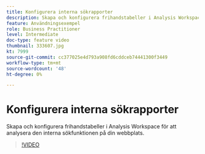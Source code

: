 ```yaml
---
title: Konfigurera interna sökrapporter
description: Skapa och konfigurera frihandstabeller i Analysis Workspace för att analysera den interna sökfunktionen på din webbplats.
feature: Användningsexempel
role: Business Practitioner
level: Intermediate
doc-type: feature video
thumbnail: 333607.jpg
kt: 7999
source-git-commit: cc377025e4d793a908fd6cddceb74441300f3449
workflow-type: tm+mt
source-wordcount: '48'
ht-degree: 0%

---
```



# Konfigurera interna sökrapporter

Skapa och konfigurera frihandstabeller i Analysis Workspace för att analysera den interna sökfunktionen på din webbplats.

>[!VIDEO](https://video.tv.adobe.com/v/333607/?quality=12&learn=on)
